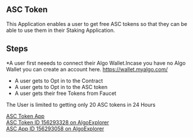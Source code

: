 
## ASC Token 
This Application enables a user to get free ASC tokens so that they can be able to use them in their Staking Application.
## Steps
*A user first neeeds to connect their Algo Wallet.Incase you have no Algo Wallet you can create an account here.
https://wallet.myalgo.com/
* A user gets to Opt in to the Contract
* A user gets to Opt in to the ASC token
* A user gets their free Tokens from Faucet

The  User is limited to getting only 20 ASC tokens in 24 Hours

[ASC Token App](https://guileless-trifle-c4da5f.netlify.app/)  
[ASC Token ID 156293328 on AlgoExplorer](https://testnet.algoexplorer.io/asset/156293328)  
[ASC App ID 156293058 on AlgoExplorer](https://testnet.algoexplorer.io/application/156293058)  
